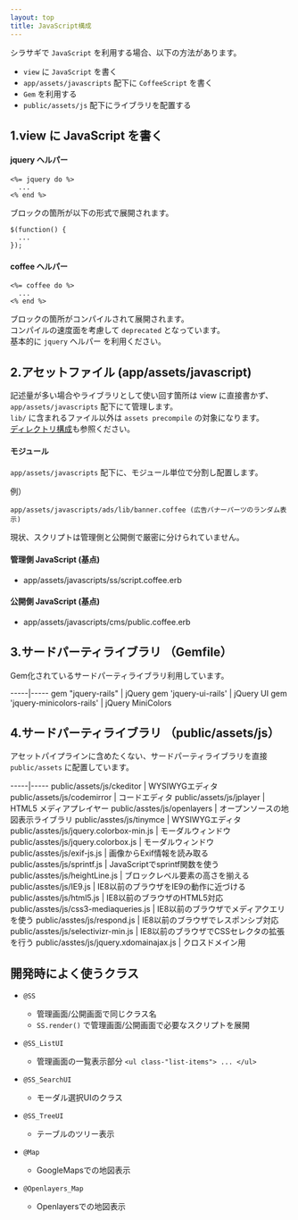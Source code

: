 ```yaml
---
layout: top
title: JavaScript構成
---
```


シラサギで `JavaScript` を利用する場合、以下の方法があります。

- `view` に `JavaScript` を書く
- `app/assets/javascripts` 配下に `CoffeeScript` を書く
- `Gem` を利用する
- `public/assets/js` 配下にライブラリを配置する

## 1.view に JavaScript を書く

#### jquery ヘルパー

~~~
<%= jquery do %>
  ...
<% end %>
~~~

ブロックの箇所が以下の形式で展開されます。

~~~
$(function() {
  ...
});
~~~

#### coffee ヘルパー

~~~
<%= coffee do %>
  ...
<% end %>
~~~

ブロックの箇所がコンパイルされて展開されます。<br />
コンパイルの速度面を考慮して `deprecated` となっています。<br />
基本的に `jquery` ヘルパー を利用ください。

## 2.アセットファイル (app/assets/javascript)

記述量が多い場合やライブラリとして使い回す箇所は view に直接書かず、<br />
`app/assets/javascripts` 配下にて管理します。<br />
`lib/` に含まれるファイル以外は `assets precompile` の対象になります。<br />
[ディレクトリ構成](http://localhost:3333/devel/directories.html)も参照ください。

#### モジュール

`app/assets/javascripts` 配下に、モジュール単位で分割し配置します。

例）

~~~
app/assets/javascripts/ads/lib/banner.coffee (広告バナーパーツのランダム表示)
~~~

現状、スクリプトは管理側と公開側で厳密に分けられていません。

#### 管理側 JavaScript (基点)

- app/assets/javascripts/ss/script.coffee.erb

#### 公開側 JavaScript (基点)

- app/assets/javascripts/cms/public.coffee.erb

## 3.サードパーティライブラリ （Gemfile）
Gem化されているサードパーティライブラリ利用しています。

-----|-----
gem "jquery-rails" | jQuery
gem 'jquery-ui-rails' | jQuery UI
gem 'jquery-minicolors-rails' | jQuery MiniColors

## 4.サードパーティライブラリ （public/assets/js）

アセットパイプラインに含めたくない、サードパーティライブラリを直接 `public/assets` に配置しています。

-----|-----
public/assets/js/ckeditor | WYSIWYGエディタ
public/assets/js/codemirror | コードエディタ
public/assets/js/jplayer | HTML5 メディアプレイヤー
public/asstes/js/openlayers | オープンソースの地図表示ライブラリ
public/asstes/js/tinymce | WYSIWYGエディタ
public/asstes/js/jquery.colorbox-min.js | モーダルウィンドウ
public/asstes/js/jquery.colorbox.js | モーダルウィンドウ
public/asstes/js/exif-js.js | 画像からExif情報を読み取る
public/asstes/js/sprintf.js | JavaScriptでsprintf関数を使う
public/asstes/js/heightLine.js | ブロックレベル要素の高さを揃える
public/asstes/js/IE9.js | IE8以前のブラウザをIE9の動作に近づける
public/asstes/js/html5.js | IE8以前のブラウザのHTML5対応
public/asstes/js/css3-mediaqueries.js | IE8以前のブラウザでメディアクエリを使う
public/asstes/js/respond.js | IE8以前のブラウザでレスポンシブ対応
public/asstes/js/selectivizr-min.js | IE8以前のブラウザでCSSセレクタの拡張を行う
public/asstes/js/jquery.xdomainajax.js | クロスドメイン用

## 開発時によく使うクラス

- `@SS`
  - 管理画面/公開画面で同じクラス名
  - `SS.render()` で管理画面/公開画面で必要なスクリプトを展開

- `@SS_ListUI`
  - 管理画面の一覧表示部分 `<ul class-"list-items"> ... </ul>`

- `@SS_SearchUI`
  - モーダル選択UIのクラス

- `@SS_TreeUI`
  - テーブルのツリー表示

- `@Map`
  - GoogleMapsでの地図表示

- `@Openlayers_Map`
  - Openlayersでの地図表示
